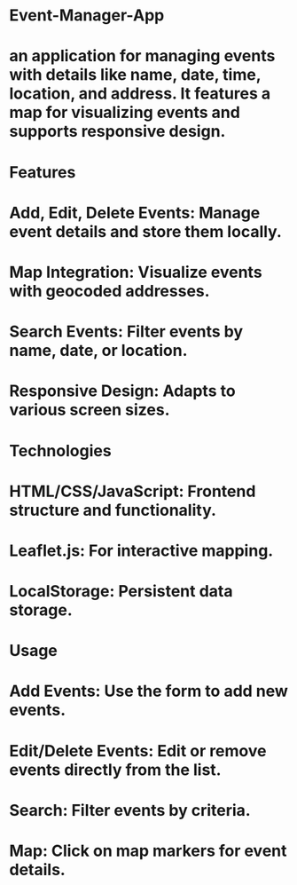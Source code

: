 # Event-Manager-App
# an application for managing events with details like name, date, time, location, and address. It features a map for visualizing events and supports responsive design.

# Features
# Add, Edit, Delete Events: Manage event details and store them locally.
# Map Integration: Visualize events with geocoded addresses.
# Search Events: Filter events by name, date, or location.
# Responsive Design: Adapts to various screen sizes.

# Technologies
# HTML/CSS/JavaScript: Frontend structure and functionality.
# Leaflet.js: For interactive mapping.
# LocalStorage: Persistent data storage.

# Usage
# Add Events: Use the form to add new events.
# Edit/Delete Events: Edit or remove events directly from the list.
# Search: Filter events by criteria.
# Map: Click on map markers for event details.